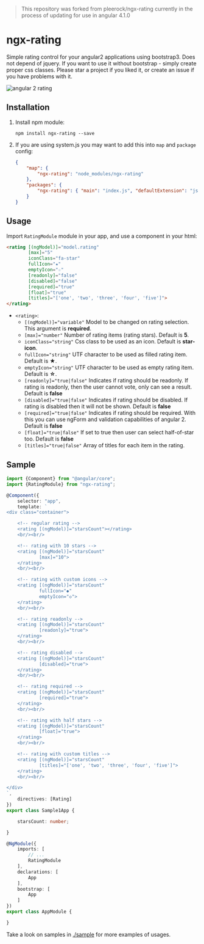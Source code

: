 > This repository was forked from pleerock/ngx-rating currently in the process of updating for use in angular 4.1.0

# ngx-rating

Simple rating control for your angular2 applications using bootstrap3. Does not depend of jquery.
If you want to use it without bootstrap - simply create proper css classes.
Please star a project if you liked it, or create an issue if you have problems with it.

![angular 2 rating](https://github.com/pleerock/ng2-rating/blob/master/resources/rating-example.png)

## Installation

1. Install npm module:

    `npm install ngx-rating --save`

2. If you are using system.js you may want to add this into `map` and `package` config:

    ```json
    {
        "map": {
            "ngx-rating": "node_modules/ngx-rating"
        },
        "packages": {
            "ngx-rating": { "main": "index.js", "defaultExtension": "js" }
        }
    }
    ```

## Usage

Import `RatingModule` module in your app, and use a component in your html:

```html
<rating [(ngModel)]="model.rating"
        [max]="5"
        iconClass="fa-star"
        fullIcon="★"
        emptyIcon="☆"
        [readonly]="false"
        [disabled]="false"
        [required]="true"
        [float]="true"
        [titles]="['one', 'two', 'three', 'four', 'five']">
</rating>
```

* `<rating>`:
    * `[(ngModel)]="variable"` Model to be changed on rating selection. This argument is **required**.
    * `[max]="number"` Number of rating items (rating stars). Default is **5**.
    * `iconClass="string"` Css class to be used as an icon. Default is **star-icon**.
    * `fullIcon="string"` UTF character to be used as filled rating item. Default is **★**.
    * `emptyIcon="string"` UTF character to be used as empty rating item. Default is **☆**.
    * `[readonly]="true|false"` Indicates if rating should be readonly. If rating is readonly, then the user cannot vote, only can see a result. Default is **false**
    * `[disabled]="true|false"` Indicates if rating should be disabled. If rating is disabled then it will not be shown. Default is **false**
    * `[required]="true|false"` Indicates if rating should be required. With this you can use ngForm and validation capabilities of angular 2. Default is **false**
    * `[float]="true|false"` If set to true then user can select half-of-star too. Default is **false**
    * `[titles]="true|false"` Array of titles for each item in the rating.

## Sample

```typescript
import {Component} from "@angular/core";
import {RatingModule} from "ngx-rating";

@Component({
    selector: "app",
    template: `
<div class="container">

    <!-- regular rating -->
    <rating [(ngModel)]="starsCount"></rating>
    <br/><br/>

    <!-- rating with 10 stars -->
    <rating [(ngModel)]="starsCount"
            [max]="10">
    </rating>
    <br/><br/>

    <!-- rating with custom icons -->
    <rating [(ngModel)]="starsCount"
            fullIcon="◆"
            emptyIcon="◇">
    </rating>
    <br/><br/>

    <!-- rating readonly -->
    <rating [(ngModel)]="starsCount"
            [readonly]="true">
    </rating>
    <br/><br/>

    <!-- rating disabled -->
    <rating [(ngModel)]="starsCount"
            [disabled]="true">
    </rating>
    <br/><br/>

    <!-- rating required -->
    <rating [(ngModel)]="starsCount"
            [required]="true">
    </rating>
    <br/><br/>

    <!-- rating with half stars -->
    <rating [(ngModel)]="starsCount"
            [float]="true">
    </rating>
    <br/><br/>

    <!-- rating with custom titles -->
    <rating [(ngModel)]="starsCount"
            [titles]="['one', 'two', 'three', 'four', 'five']">
    </rating>
    <br/><br/>

</div>
`,
    directives: [Rating]
})
export class Sample1App {

    starsCount: number;

}

@NgModule({
    imports: [
        // ...
        RatingModule
    ],
    declarations: [
        App
    ],
    bootstrap: [
        App
    ]
})
export class AppModule {

}
```

Take a look on samples in [./sample](https://github.com/pleerock/ngx-rating/tree/master/sample) for more examples of
usages.
